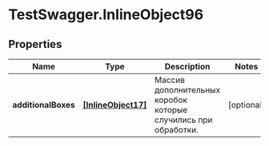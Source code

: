 # TestSwagger.InlineObject96

## Properties

Name | Type | Description | Notes
------------ | ------------- | ------------- | -------------
**additionalBoxes** | [**[InlineObject17]**](InlineObject17.md) | Массив дополнительных коробок которые случились при обработки. | [optional] 



